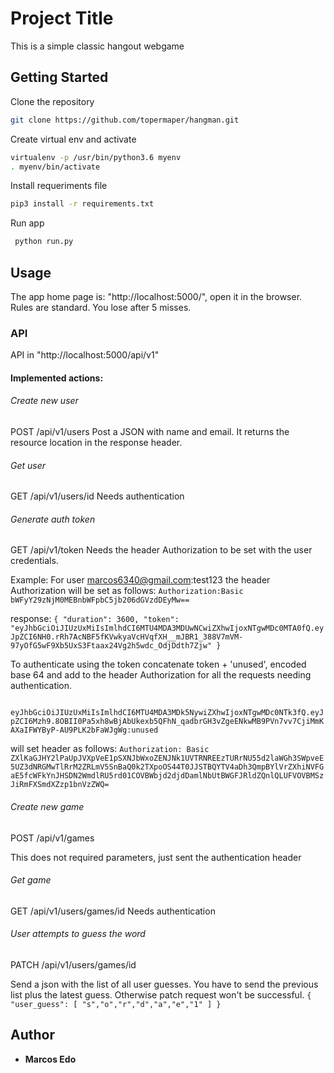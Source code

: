 # Project Title
This is a simple classic hangout webgame
## Getting Started
Clone the repository
```bash
git clone https://github.com/topermaper/hangman.git
```

Create virtual env and activate
```bash
virtualenv -p /usr/bin/python3.6 myenv
. myenv/bin/activate
```

Install requeriments file
```bash
pip3 install -r requirements.txt
```

Run app
```bash
 python run.py
```

## Usage
The app home page is: "http://localhost:5000/", open it in the browser.
Rules are standard. You lose after 5 misses.

### API
API in "http://localhost:5000/api/v1"

#### Implemented actions:
######  Create new user
POST /api/v1/users
Post a JSON with name and email. It returns the resource location in the response header.

###### Get user
GET /api/v1/users/id
Needs authentication
###### Generate auth token
GET /api/v1/token
Needs the header Authorization to be set with the user credentials.

Example:
For user marcos6340@gmail.com:test123 the header Authorization will be set as follows:
`Authorization:Basic bWFyY29zNjM0MEBnbWFpbC5jb206dGVzdDEyMw==`

response:
`{
  "duration": 3600,
  "token": "eyJhbGciOiJIUzUxMiIsImlhdCI6MTU4MDA3MDUwNCwiZXhwIjoxNTgwMDc0MTA0fQ.eyJpZCI6NH0.rRh7AcNBF5fKVwkyaVcHVqfXH__mJBR1_388V7mVM-97yOfG5wF9Xb5UxS3Ftaax24Vg2h5wdc_OdjDdth7Zjw"
}`

To authenticate using the token concatenate token + 'unused', encoded base 64 and add to the header Authorization for all the requests needing authentication.

`
eyJhbGciOiJIUzUxMiIsImlhdCI6MTU4MDA3MDk5NywiZXhwIjoxNTgwMDc0NTk3fQ.eyJpZCI6Mzh9.8OBII0Pa5xh8wBjAbUkexb5QFhN_qadbrGH3vZgeENkwMB9PVn7vv7CjiMmKAXaIFWYByP-AU9PLK2bFaWJgWg:unused`

will set header as follows:
`Authorization: Basic ZXlKaGJHY2lPaUpJVXpVeE1pSXNJbWxoZENJNk1UVTRNREEzTURrNU55d2laWGh3SWpveE5UZ3dNRGMwTlRrM2ZRLmV5SnBaQ0k2TXpoOS44T0JJSTBQYTV4aDh3QmpBYlVrZXhiNVFGaE5fcWFkYnJHSDN2WmdlRU5rd01COVBWbjd2djdDamlNbUtBWGFJRldZQnlQLUFVOVBMSzJiRmFXSmdXZzp1bnVzZWQ=`

###### Create new game
POST /api/v1/games

This does not required parameters, just sent the authentication header

###### Get game
GET /api/v1/users/games/id
Needs authentication
###### User attempts to guess the word
PATCH /api/v1/users/games/id

Send a json with the list of all user guesses. You have to send the previous list plus the latest guess. Otherwise patch request won't be successful.
`
{
    "user_guess": [
    "s","o","r","d","a","e","1"
  ]
}
`
## Author
* **Marcos Edo**

